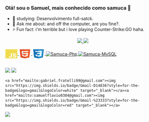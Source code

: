 ### Olá! sou o Samuel, mais conhecido como samuca 👋

- 🌱 studying: Desenvolvimento full-satck.
- 💬 Ask me about: and off the computer, are you fine?.
- ⚡ Fun fact: i'm terrible but i love playing Counter-Strike:GO haha.
<div align="center">
  <a href="https://github.com/Samuelflavio">
  <img height="180em" src="https://github-readme-stats.vercel.app/api?username=Samuelflavio&show_icons=true&theme=merko&include_all_commits=true&count_private=true"/>
  <img height="180em" src="https://github-readme-stats.vercel.app/api/top-langs/?username=Samuelflavio&layout=compact&langs_count=7&theme=merko"/>
</div>

  <div style="display: inline_block"><br>
  <img align="center" alt="Samuca-Js" height="30" width="40" src="https://raw.githubusercontent.com/devicons/devicon/master/icons/javascript/javascript-plain.svg">
  <img align="center" alt="Samuca-HTML" height="30" width="40" src="https://raw.githubusercontent.com/devicons/devicon/master/icons/html5/html5-original.svg">
  <img align="center" alt="Samuca-CSS" height="30" width="40" src="https://raw.githubusercontent.com/devicons/devicon/master/icons/css3/css3-original.svg">
     <img align="center" alt="Samuca-Php" height="30" width="40" src="https://cdn.jsdelivr.net/gh/devicons/devicon/icons/php/php-original.svg">
    <img align="center" alt="Samuca-MySQL" height="30" width="40" src="https://cdn.jsdelivr.net/gh/devicons/devicon/icons/mysql/mysql-plain.svg">
    
</div>
  
  ##
  
  <div> 
  <a href="https://www.twitter.com/SamuelFlaviodo1" target="_blank"><img src="https://img.shields.io/badge/twitter-FFf?style=for-the-badge&logo=twitter&logoColor=blue" target="_blank"></a>
  <a href="https://instagram.com/samuel_gdz" target="_blank"><img src="https://img.shields.io/badge/-Instagram-%620031F?style=for-the-badge&logo=instagram&logoColor=white" target="_blank"></a> 
  
    <a href="mailto:gabriel.fratelli99@gmail.com"><img src="https://img.shields.io/badge/Gmail-D14836?style=for-the-badge&logo=gmail&logoColor=white" target="_blank"></a><a href="mailto:samuelflavio0304@gmail.com"><img src="https://img.shields.io/badge/Gmail-%23333?style=for-the-badge&logo=gmail&logoColor=red" target="_blank"></a>
  <a href="https://www.linkedin.com/in/samuelflavio/" target="_blank"><img src="https://img.shields.io/badge/-LinkedIn-%230077B5?style=for-the-badge&logo=linkedin&logoColor=white" target="_blank"></a> 
 
</div>
